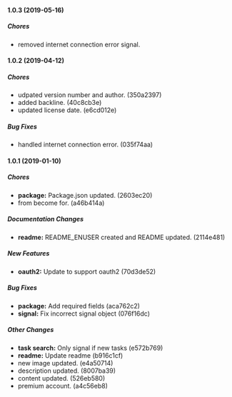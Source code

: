 #### 1.0.3 (2019-05-16)

##### Chores

*  removed internet connection error signal.

#### 1.0.2 (2019-04-12)

##### Chores

*  udpated version number and author. (350a2397)
*  added backline. (40c8cb3e)
*  updated license date. (e6cd012e)

##### Bug Fixes

*  handled internet connection error. (035f74aa)

#### 1.0.1 (2019-01-10)

##### Chores

* **package:**  Package.json updated. (2603ec20)
*  from become for. (a46b414a)

##### Documentation Changes

* **readme:**  README_ENUSER created and README updated. (2114e481)

##### New Features

* **oauth2:**  Update to support oauth2 (70d3de52)

##### Bug Fixes

* **package:**  Add required fields (aca762c2)
* **signal:**  Fix incorrect signal object (076f16dc)

##### Other Changes

* **task search:**  Only signal if new tasks (e572b769)
* **readme:**  Update readme (b916c1cf)
*  new image updated. (e4a50714)
*  description updated. (8007ba39)
*  content updated. (526eb580)
*  premium account. (a4c56eb8)